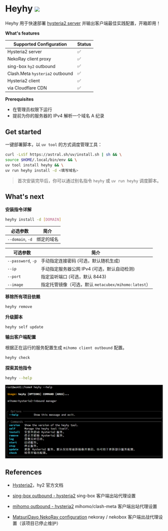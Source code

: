 # Heyhy <a href = "https://t.me/+V1rQL8WFTNxiMjRh"><img src="https://img.shields.io/static/v1?style=social&logo=telegram&label=chat&message=studio" ></a>

Heyhy 用于快速部署 [hysteria2 server](https://github.com/apernet/hysteria) 并输出客户端最佳实践配置，开箱即用！

**What's features**

| Supported Configuration         | Status |
| ------------------------------- | ------ |
| Hysteria2 server                | ✅      |
| NekoRay client proxy            | ✅      |
| sing-box `hy2` outbound         | ✅      |
| Clash.Meta `hysteria2` outbound | ✅      |
| Hysteria2 client                | ✅      |
| via Cloudflare CDN              | ✅      |

**Prerequisites**

- 在管理员权限下运行
- 提前为你的服务器的 IPv4 解析一个域名 A 纪录

## Get started

一键部署脚本，以 `uv tool` 的方式调度管理工具：

```bash
curl -LsSf https://astral.sh/uv/install.sh | sh && \
source $HOME/.local/bin/env && \
uv tool install heyhy && \
uv run heyhy install -d <填写域名>
```

> 首次安装完毕后，你可以通过别名指令 `heyhy` 或 `uv run heyhy` 调度脚本。

## What's next

**安装指令详解**

```bash
heyhy install -d [DOMAIN]
```

| 必选参数         | 简介       |
| ---------------- | ---------- |
| `--domain`, `-d` | 绑定的域名 |

| 可选参数           | 简介                                                 |
| ------------------ | ---------------------------------------------------- |
| `--password`, `-p` | 手动指定连接密码 (可选，默认随机生成)                |
| `--ip`             | 手动指定服务器公网 IPv4 (可选，默认自动检测)         |
| `--port`           | 指定监听端口 (可选，默认 8443)                       |
| `--image`          | 指定托管镜像（可选，默认 `metacubex/mihomo:latest`） |

**移除所有项目依赖**

```bash
heyhy remove
```

**升级脚本**

```bash
heyhy self update
```

**输出客户端配置**

根据正在运行的服务配置生成 `mihomo client outbound` 配置。

```bash
heyhy check
```

**探索其他指令**

```bash
heyhy --help
```

![image-20250629184651534](./assets/image-20250629184651534.png)

## References

- [Hysteria2](https://v2.hysteria.network/zh/docs/getting-started/Client/)，hy2 官方文档

- [sing-box outbound - hysteria2](https://sing-box.sagernet.org/zh/configuration/outbound/hysteria2/) sing-box 客户端出站代理设置

- [mihomo outbound - hysteria2](https://wiki.metacubex.one/config/proxies/hysteria2/#hysteria2) mihomo/clash-meta 客户端出站代理设置

- [MatsuriDayo NekoRay configuration](https://matsuridayo.github.io/n-extra_core/#_5) nekoray / nekobox 客户端出战代理设置（该项目已停止维护）
